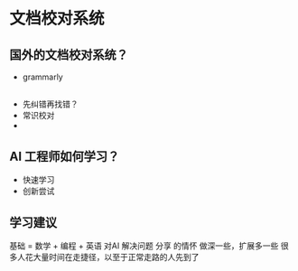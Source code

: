 # 文档校对系统

## 国外的文档校对系统？
- grammarly

## 
- 先纠错再找错？
- 常识校对
- 

## AI 工程师如何学习？
- 快速学习
- 创新尝试

## 学习建议
基础 = 数学 + 编程 + 英语
对AI 解决问题 分享 的情怀
做深一些，扩展多一些
很多人花大量时间在走捷径，以至于正常走路的人先到了